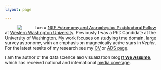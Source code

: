 ```yaml
---
layout: page

---
```


<img align="left" src="{{ site.url }}/assets/davenport_head.JPG" hspace="40">


I am a [NSF Astronomy and Astrophysics Postdoctoral Fellow](https://www.nsf.gov/funding/pgm_summ.jsp?pims_id=5291) at [Western Washington University](http://www.wwu.edu/physics/index.shtml). Previously I was a PhD Candidate at the University of Washington. My work focuses on studying time domain, large survey astronomy, with an emphasis on magnetically active stars in *Kepler*. For the latest results of my research see my [CV](http://goo.gl/rM1fb8) or [ADS page](http://adsabs.harvard.edu/cgi-bin/nph-abs_connect?return_req=no_params&author=Davenport,%20James%20R.%20A.&db_key=AST).

I am the author of the data science and visualization blog [**If We Assume**](http://www.ifweassume.com), which has received national and international [media coverage](http://www.ifweassume.com/p/press.html).
